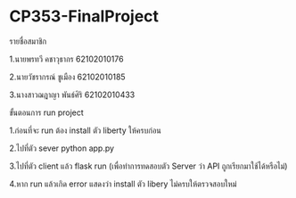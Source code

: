 # CP353-FinalProject

รายชื่อสมาชิก

1.นายพรทวี คชาวุธากร 62102010176

2.นายวัชรากรณ์ ชูเมือง 62102010185

3.นางสาวฌฎาญา พันธ์ศิริ 62102010433

ขั้นตอนการ run project

1.ก่อนที่จะ run ต้อง install ตัว liberty ให้ครบก่อน

2.ไปที่ตัว sever python app.py

3.ไปที่ตัว client แล้ว flask run (เพื่อทำการทดสอบตัว Server ว่า API ถูกเรียกมาใช้ได้หรือไม่)

4.หาก run แล้วเกิด error แสดงว่า install ตัว libery ไม่ครบให้ตรวจสอบใหม่
